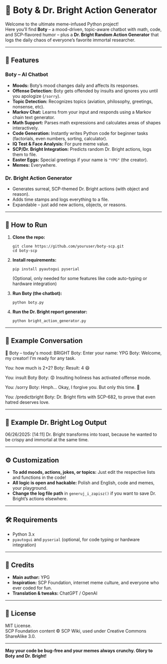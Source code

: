 # 🤖 Boty & Dr. Bright Action Generator

Welcome to the ultimate meme-infused Python project!  
Here you’ll find **Boty** – a mood-driven, topic-aware chatbot with math, code, and SCP-flavored humor – plus a **Dr. Bright Random Action Generator** that logs the daily chaos of everyone’s favorite immortal researcher.

---

## 🧠 Features

### Boty – AI Chatbot

- **Moods:** Boty’s mood changes daily and affects its responses.
- **Offense Detection:** Boty gets offended by insults and ignores you until you apologize (`/sorry`).
- **Topic Detection:** Recognizes topics (aviation, philosophy, greetings, nonsense, etc).
- **Markov Chat:** Learns from your input and responds using a Markov chain text generator.
- **Math Support:** Parses math expressions and calculates areas of shapes interactively.
- **Code Generation:** Instantly writes Python code for beginner tasks (factorials, even numbers, sorting, calculator).
- **IQ Test & Face Analysis:** For pure meme value.
- **SCP/Dr. Bright Integration:** Predicts random Dr. Bright actions, logs them to file.
- **Easter Eggs:** Special greetings if your name is `"YPG"` (the creator).
- **Memes:** Everywhere.

### Dr. Bright Action Generator

- Generates surreal, SCP-themed Dr. Bright actions (with object and reason).
- Adds time stamps and logs everything to a file.
- Expandable – just add new actions, objects, or reasons.

---

## 🚀 How to Run

1. **Clone the repo:**
    ```
    git clone https://github.com/youruser/boty-scp.git
    cd boty-scp
    ```
2. **Install requirements:**
    ```
    pip install pyautogui pyserial
    ```
    (Optional, only needed for some features like code auto-typing or hardware integration)

3. **Run Boty (the chatbot):**
    ```
    python boty.py
    ```
4. **Run the Dr. Bright report generator:**
    ```
    python bright_action_generator.py
    ```

---

## 📝 Example Conversation
🤖 Boty – today's mood: BRIGHT
Boty: Enter your name: YPG
Boty: Welcome, my creator! I'm ready for any task.

You: how much is 2+2?
Boty: Result: 4 😄

You: insult Boty
Boty: 😡 Insulting holiness has activated offense mode.

You: /sorry
Boty: Hmph... Okay, I forgive you. But only this time. 😤

You: /predictbright
Boty: Dr. Bright flirts with SCP-682, to prove that even hatred deserves love.


---

## 📄 Example Dr. Bright Log Output

06/26/2025:
[14:11] Dr. Bright transforms into toast, because he wanted to be crispy and immortal at the same time.


---

## ⚙️ Customization

- **To add moods, actions, jokes, or topics:** Just edit the respective lists and functions in the code!
- **All logic is open and hackable:** Polish and English, code and memes, your playground.
- **Change the log file path** in `generuj_i_zapisz()` if you want to save Dr. Bright’s actions elsewhere.


---

## 🛠️ Requirements

- Python 3.x
- `pyautogui` and `pyserial` (optional, for code typing or hardware integration)

---

## 🎩 Credits

- **Main author:** YPG
- **Inspiration:** SCP Foundation, internet meme culture, and everyone who ever coded for fun.
- **Translation & tweaks:** ChatGPT / OpenAI

---

## 📜 License

MIT License.  
SCP Foundation content © SCP Wiki, used under Creative Commons ShareAlike 3.0.

---

**May your code be bug-free and your memes always crunchy. Glory to Boty and Dr. Bright!**

